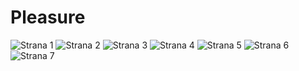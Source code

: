 Pleasure
=========

![Strana 1](https://raw.github.com/borivojevic/restorani-nis/master/menu/pleasure/pleasure-1.jpg "Strana 1")
![Strana 2](https://raw.github.com/borivojevic/restorani-nis/master/menu/pleasure/pleasure-2.jpg "Strana 2")
![Strana 3](https://raw.github.com/borivojevic/restorani-nis/master/menu/pleasure/pleasure-3.jpg "Strana 3")
![Strana 4](https://raw.github.com/borivojevic/restorani-nis/master/menu/pleasure/pleasure-4.jpg "Strana 4")
![Strana 5](https://raw.github.com/borivojevic/restorani-nis/master/menu/pleasure/pleasure-5.jpg "Strana 5")
![Strana 6](https://raw.github.com/borivojevic/restorani-nis/master/menu/pleasure/pleasure-6.jpg "Strana 6")
![Strana 7](https://raw.github.com/borivojevic/restorani-nis/master/menu/pleasure/pleasure-7.jpg "Strana 7")